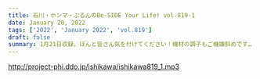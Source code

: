 ```yaml
---
title: 石川・ホンマ・ぶるんのBe-SIDE Your Life! vol.819-1
date: January 20, 2022
tags: ['2022', 'January 2022', 'vol.819']
draft: false
summary: 1月21日収録。ほんと皆さん気を付けてください！機材の調子もご機嫌斜めです…
---
```


http://project-phi.ddo.jp/ishikawa/ishikawa819_1.mp3